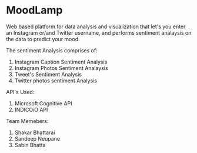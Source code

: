 # MoodLamp
Web based platform for data analysis and visualization that let's you enter an Instagram or/and Twitter username, and performs
sentiment analaysis on the data to predict your mood.

The sentiment Analysis comprises of:

1. Instagram Caption Sentiment Analysis
2. Instagram Photos Sentiment Analaysis
3. Tweet's Sentiment Analysis
4. Twitter photos sentiment Analysis

API's Used:
1. Microsoft Cognitive API
2. INDICOiO API

Team Memebers:
1. Shakar Bhattarai
2. Sandeep Neupane
3. Sabin Bhatta

